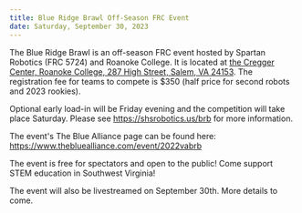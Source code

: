 ```yaml
---
title: Blue Ridge Brawl Off-Season FRC Event
date: Saturday, September 30, 2023
---
```


The Blue Ridge Brawl is an off-season FRC event hosted by Spartan Robotics (FRC 5724) and Roanoke College.
It is located at
<a class="link" href="https://goo.gl/maps/KM1eAnNmTxAHhDZ89" target="_blank">
  the Cregger Center, Roanoke College,
  287 High Street,
  Salem, VA 24153</a>.
The registration fee for teams to compete is $350 (half price for second robots and 2023 rookies).


Optional early load-in will be Friday evening and the competition will take place Saturday.
Please see
<a class="link breakall" target="_blank" href="https://shsrobotics.us/brb">
  https://shsrobotics.us/brb</a> for more information.

The event's The Blue Alliance page can be found here:
<a class="link breakall" target="_blank" href="https://www.thebluealliance.com/event/2023vabrb">
  https://www.thebluealliance.com/event/2022vabrb
</a>

The event is free for spectators and open to the public! Come support STEM education in Southwest Virginia!

The event will also be livestreamed on September 30th. More details to come.

<!-- on
<a class="link" href="https://www.twitch.tv/firstupdatesnow" target="_blank">
  First Updates Now's twitch channel.
</a>

<a class="link" target="_blank" href="https://firstmap.github.io/?filter=e-2022vabrb&lat=37.91477767775685&lng=-79.19831028162514&zoom=7">
  Click here for a map of competing teams (provided by FIRSTMap)
</a>-->
